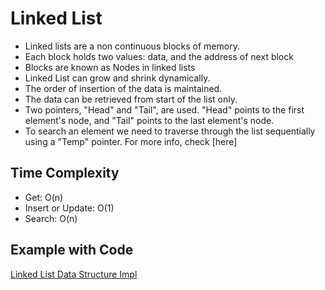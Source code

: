 # Linked List

- Linked lists are a non continuous blocks of memory.
- Each block holds two values: data, and the address of next block
- Blocks are known as Nodes in linked lists
- Linked List can grow and shrink dynamically.
- The order of insertion of the data is maintained.
- The data can be retrieved from start of the list only.
- Two pointers, "Head" and "Tail", are used. "Head" points to the first element's node, and "Tail" points to the last element's node.
- To search an element we need to traverse through the list sequentially using a "Temp" pointer. For more info, check [here]

## **Time Complexity**

- Get: O(n)
- Insert or Update: O(1)
- Search: O(n)

## **Example with Code**

[Linked List Data Structure Impl](/src/datastructures/basic/LinkedListDS.java)